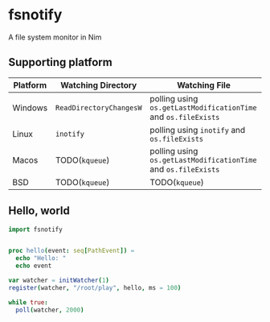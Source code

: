 # fsnotify
A file system monitor in Nim

## Supporting platform

|Platform|Watching Directory|Watching File|
|---|---|---|
|Windows|`ReadDirectoryChangesW` |polling using `os.getLastModificationTime` and `os.fileExists`|
|Linux|`inotify`|polling using `inotify` and `os.fileExists`|
|Macos|TODO(`kqueue`)|polling using `os.getLastModificationTime` and `os.fileExists`|
|BSD|TODO(`kqueue`)|TODO(`kqueue`)|

## Hello, world

```nim
import fsnotify


proc hello(event: seq[PathEvent]) =
  echo "Hello: "
  echo event

var watcher = initWatcher(1)
register(watcher, "/root/play", hello, ms = 100)

while true:
  poll(watcher, 2000)
```